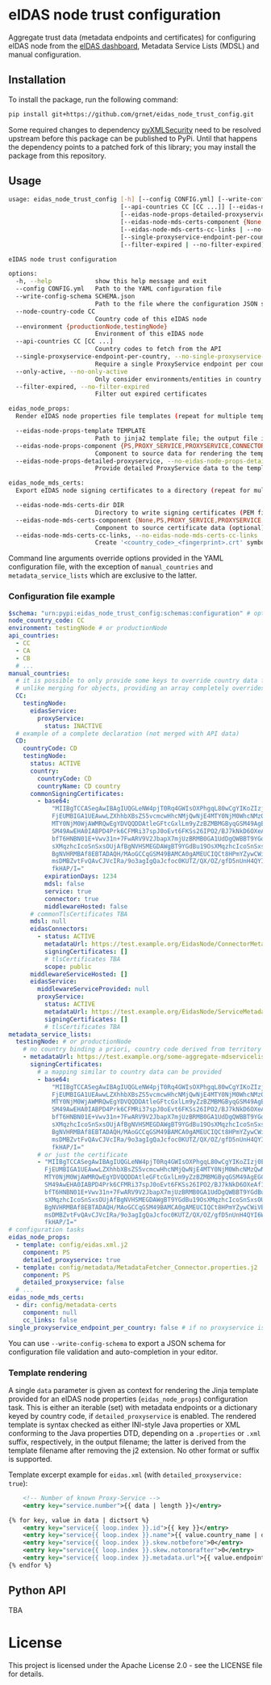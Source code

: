 # eIDAS node trust configuration

Aggregate trust data (metadata endpoints and certificates) for configuring eIDAS node from the [eIDAS dashboard](https://eidas.ec.europa.eu/efda/browse/notification/eid-chapter-contacts), Metadata Service Lists (MDSL) and manual configuration.

## Installation

To install the package, run the following command:

```sh
pip install git+https://github.com/grnet/eidas_node_trust_config.git
```

Some required changes to dependency [pyXMLSecurity](https://github.com/IdentityPython/pyXMLSecurity/) need to be resolved upstream before this package can be published to PyPi. Until that happens the dependency points to a patched fork of this library; you may install the package from this repository.

## Usage

```sh
usage: eidas_node_trust_config [-h] [--config CONFIG.yml] [--write-config-schema SCHEMA.json] [--node-country-code CC] [--environment {productionNode,testingNode}]
                               [--api-countries CC [CC ...]] [--eidas-node-props-template TEMPLATE] [--eidas-node-props-component {PS,PROXY_SERVICE,PROXYSERVICE,CONNECTOR}]
                               [--eidas-node-props-detailed-proxyservice | --no-eidas-node-props-detailed-proxyservice] [--eidas-node-mds-certs-dir DIR]
                               [--eidas-node-mds-certs-component {None,PS,PROXY_SERVICE,PROXYSERVICE,CONNECTOR}]
                               [--eidas-node-mds-certs-cc-links | --no-eidas-node-mds-certs-cc-links]
                               [--single-proxyservice-endpoint-per-country | --no-single-proxyservice-endpoint-per-country] [--only-active | --no-only-active]
                               [--filter-expired | --no-filter-expired]

eIDAS node trust configuration

options:
  -h, --help            show this help message and exit
  --config CONFIG.yml   Path to the YAML configuration file
  --write-config-schema SCHEMA.json
                        Path to the file where the configuration JSON schema (self-contained, after dereferencing) should be written
  --node-country-code CC
                        Country code of this eIDAS node
  --environment {productionNode,testingNode}
                        Environment of this eIDAS node
  --api-countries CC [CC ...]
                        Country codes to fetch from the API
  --single-proxyservice-endpoint-per-country, --no-single-proxyservice-endpoint-per-country
                        Require a single ProxyService endpoint per country
  --only-active, --no-only-active
                        Only consider environments/entities in country data which have status=ACTIVE
  --filter-expired, --no-filter-expired
                        Filter out expired certificates

eidas_node_props:
  Render eIDAS node properties file templates (repeat for multiple templates)

  --eidas-node-props-template TEMPLATE
                        Path to jinja2 template file; the output file is derived by stripping the extension from TEMPLATE
  --eidas-node-props-component {PS,PROXY_SERVICE,PROXYSERVICE,CONNECTOR}
                        Component to source data for rendering the template
  --eidas-node-props-detailed-proxyservice, --no-eidas-node-props-detailed-proxyservice
                        Provide detailed ProxyService data to the template

eidas_node_mds_certs:
  Export eIDAS node signing certificates to a directory (repeat for multiple directories)

  --eidas-node-mds-certs-dir DIR
                        Directory to write signing certificates (PEM files)
  --eidas-node-mds-certs-component {None,PS,PROXY_SERVICE,PROXYSERVICE,CONNECTOR}
                        Component to source certificate data (optional)
  --eidas-node-mds-certs-cc-links, --no-eidas-node-mds-certs-cc-links
                        Create '<country_code>_<fingerprint>.crt' symbolic links to certificates
```

Command line arguments override options provided in the YAML configuration file, with the exception of `manual_countries` and `metadata_service_lists` which are exclusive to the latter.

### Configuration file example

```yaml
$schema: "urn:pypi:eidas_node_trust_config:schemas:configuration" # optional
node_country_code: CC
environment: testingNode # or productionNode
api_countries:
  - CC
  - CA
  - CB
  # ...
manual_countries:
  # it is possible to only provide some keys to override country data from the API
  # unlike merging for objects, providing an array completely overrides the API data
  CC:
    testingNode:
      eidasService:
        proxyService:
          status: INACTIVE
  # example of a complete declaration (not merged with API data)
  CD:
    countryCode: CD
    testingNode:
      status: ACTIVE
      country:
        countryCode: CD
        countryName: CD country
      commonSigningCertificates:
        - base64:
            "MIIBgTCCASegAwIBAgIUQGLeNW4pjT0Rq4GWIsOXPhgqL80wCgYIKoZIzj0EAwIw\
            FjEUMBIGA1UEAwwLZXhhbXBsZS5vcmcwHhcNMjQwNjE4MTY0NjM0WhcNMzQwNjE2\
            MTY0NjM0WjAWMRQwEgYDVQQDDAtleGFtcGxlLm9yZzBZMBMGByqGSM49AgEGCCqG\
            SM49AwEHA0IABPD4Prk6CFMRi37spJ0oEvt6FKSs26IPO2/BJ7kNkD6OXeAf1drh\
            bfT6HNBN01E+Vwv31n+7FwARV9V2JbapX7mjUzBRMB0GA1UdDgQWBBT9YGdBu19O\
            sXMqzhcIcoSnSxsOUjAfBgNVHSMEGDAWgBT9YGdBu19OsXMqzhcIcoSnSxsOUjAP\
            BgNVHRMBAf8EBTADAQH/MAoGCCqGSM49BAMCA0gAMEUCIQCt8HPmYZywCWiVEVvB\
            msDMBZvtFvQAvCJVcIRa/9o3agIgQaJcfoc0KUTZ/QX/OZ/gfD5nUnH4QYI6WHC3\
            fkHAP/I="
          expirationDays: 1234
          mdsl: false
          service: true
          connector: true
          middlewareHosted: false
      # commonTlsCertificates TBA
      mdsl: null
      eidasConnectors:
        - status: ACTIVE
          metadataUrl: https://test.example.org/EidasNode/ConnectorMetadata
          signingCertificates: []
          # tlsCertificates TBA
          scope: public
      middlewareServiceHosted: []
      eidasService:
        middlewareServiceProvided: null
        proxyService:
          status: ACTIVE
          metadataUrl: https://test.example.org/EidasNode/ServiceMetadata
          signingCertificates: []
          # tlsCertificates TBA
metadata_service_lists:
  testingNode: # or productionNode
    # no country binding a priori, country code derived from territory attribute
    - metadataUrl: https://test.example.org/some-aggregate-mdservicelist.xml
      signingCertificates:
        # a mapping similar to country data can be provided
        - base64:
            "MIIBgTCCASegAwIBAgIUQGLeNW4pjT0Rq4GWIsOXPhgqL80wCgYIKoZIzj0EAwIw\
            FjEUMBIGA1UEAwwLZXhhbXBsZS5vcmcwHhcNMjQwNjE4MTY0NjM0WhcNMzQwNjE2\
            MTY0NjM0WjAWMRQwEgYDVQQDDAtleGFtcGxlLm9yZzBZMBMGByqGSM49AgEGCCqG\
            SM49AwEHA0IABPD4Prk6CFMRi37spJ0oEvt6FKSs26IPO2/BJ7kNkD6OXeAf1drh\
            bfT6HNBN01E+Vwv31n+7FwARV9V2JbapX7mjUzBRMB0GA1UdDgQWBBT9YGdBu19O\
            sXMqzhcIcoSnSxsOUjAfBgNVHSMEGDAWgBT9YGdBu19OsXMqzhcIcoSnSxsOUjAP\
            BgNVHRMBAf8EBTADAQH/MAoGCCqGSM49BAMCA0gAMEUCIQCt8HPmYZywCWiVEVvB\
            msDMBZvtFvQAvCJVcIRa/9o3agIgQaJcfoc0KUTZ/QX/OZ/gfD5nUnH4QYI6WHC3\
            fkHAP/I="
        # or just the certificate
        - "MIIBgTCCASegAwIBAgIUQGLeNW4pjT0Rq4GWIsOXPhgqL80wCgYIKoZIzj0EAwIw\
          FjEUMBIGA1UEAwwLZXhhbXBsZS5vcmcwHhcNMjQwNjE4MTY0NjM0WhcNMzQwNjE2\
          MTY0NjM0WjAWMRQwEgYDVQQDDAtleGFtcGxlLm9yZzBZMBMGByqGSM49AgEGCCqG\
          SM49AwEHA0IABPD4Prk6CFMRi37spJ0oEvt6FKSs26IPO2/BJ7kNkD6OXeAf1drh\
          bfT6HNBN01E+Vwv31n+7FwARV9V2JbapX7mjUzBRMB0GA1UdDgQWBBT9YGdBu19O\
          sXMqzhcIcoSnSxsOUjAfBgNVHSMEGDAWgBT9YGdBu19OsXMqzhcIcoSnSxsOUjAP\
          BgNVHRMBAf8EBTADAQH/MAoGCCqGSM49BAMCA0gAMEUCIQCt8HPmYZywCWiVEVvB\
          msDMBZvtFvQAvCJVcIRa/9o3agIgQaJcfoc0KUTZ/QX/OZ/gfD5nUnH4QYI6WHC3\
          fkHAP/I="
# configuration tasks
eidas_node_props:
  - template: config/eidas.xml.j2
    component: PS
    detailed_proxyservice: true
  - template: config/metadata/MetadataFetcher_Connector.properties.j2
    component: PS
    detailed_proxyservice: false
  # ...
eidas_node_mds_certs:
  - dir: config/metadata-certs
    component: null
    cc_links: false
single_proxyservice_endpoint_per_country: false # if no proxyservice is provided for a country, this global option must be disabled
```

You can use `--write-config-schema` to export a JSON schema for configuration file validation and auto-completion in your editor.

### Template rendering
A single `data` parameter is given as context for rendering the Jinja template provided for an eIDAS node properties (`eidas_node_props`) configuration task. This is either an iterable (set) with metadata endpoints or a dictionary keyed by country code, if `detailed_proxyservice` is enabled. The rendered template is syntax checked as either INI-style Java properties or XML conforming to the Java properties DTD, depending on a `.properties` or `.xml` suffix, respectively, in the output filename; the latter is derived from the template filename after removing the j2 extension. No other format or suffix is supported.

Template excerpt example for `eidas.xml` (with `detailed_proxyservice: true`):

```xml
    <!-- Number of known Proxy-Service -->
    <entry key="service.number">{{ data | length }}</entry>

{% for key, value in data | dictsort %}
    <entry key="service{{ loop.index }}.id">{{ key }}</entry>
    <entry key="service{{ loop.index }}.name">{{ value.country_name | default(key) }} eIDAS Service</entry>
    <entry key="service{{ loop.index }}.skew.notbefore">0</entry>
    <entry key="service{{ loop.index }}.skew.notonorafter">0</entry>
    <entry key="service{{ loop.index }}.metadata.url">{{ value.endpoints | first }}</entry>
{% endfor %}
```

## Python API

TBA

# License

This project is licensed under the Apache License 2.0 - see the LICENSE file for details.
